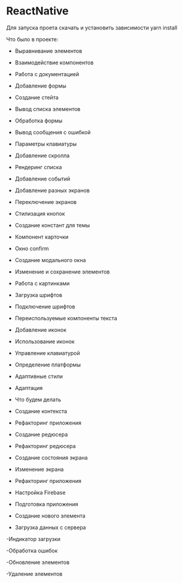 # ReactNative

Для запуска проета скачать и установить зависимости yarn install

Что было в проекте:

- Выравнивание элементов

- Взаимодействие компонентов

- Работа с документацией

- Добавление формы

- Создание стейта

- Вывод списка элементов

- Обработка формы

- Вывод сообщения с ошибкой

- Параметры клавиатуры

- Добавление скролла

- Рендеринг списка

- Добавление событий

- Добавление разных экранов

- Переключение экранов

- Стилизация кнопок

- Создание констант для темы

- Компонент карточки

- Окно confirm

- Создание модального окна

- Изменение и сохранение элементов

- Работа с картинками

- Загрузка шрифтов

- Подключение шрифтов

- Переиспользуемые компоненты текста

- Добавление иконок

- Использование иконок

- Управление клавиатурой

- Определение платформы

- Адаптивные стили

- Адаптация

- Что будем делать

- Создание контекста

- Рефакторинг приложения

- Создание редюсера

- Рефакторинг редюсера

- Создание состояния экрана

- Изменение экрана

- Рефакторинг приложения

- Настройка Firebase

- Подготовка приложения

- Создание нового элемента

- Загрузка данных с сервера

-Индикатор загрузки

-Обработка ошибок

-Обновление элементов

-Удаление элементов

